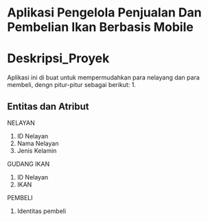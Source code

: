 # Aplikasi Pengelola Penjualan Dan Pembelian Ikan Berbasis Mobile

# Deskripsi_Proyek
Aplikasi ini di buat untuk mempermudahkan para nelayang dan para membeli, dengn pitur-pitur sebagai berikut:
1. 
## Entitas dan Atribut
NELAYAN
1. ID Nelayan
2. Nama Nelayan
3. Jenis Kelamin

GUDANG IKAN
1. ID Nelayan
2. IKAN 

PEMBELI
1. Identitas pembeli
